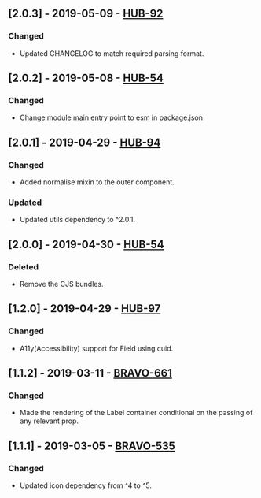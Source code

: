 ## [2.0.3] - 2019-05-09 - [HUB-92](https://creditandfinance.atlassian.net/browse/HUB-92)
### Changed
- Updated CHANGELOG to match required parsing format.

## [2.0.2] - 2019-05-08 - [HUB-54](https://creditandfinance.atlassian.net/browse/HUB-54)
### Changed
- Change module main entry point to esm in package.json

## [2.0.1] - 2019-04-29 - [HUB-94](https://creditandfinance.atlassian.net/browse/HUB-94)
### Changed
- Added normalise mixin to the outer component.

### Updated
- Updated utils dependency to ^2.0.1.

## [2.0.0] - 2019-04-30 - [HUB-54](https://creditandfinance.atlassian.net/browse/HUB-54)
### Deleted
- Remove the CJS bundles.

## [1.2.0] - 2019-04-29 - [HUB-97](https://creditandfinance.atlassian.net/browse/HUB-97)
### Changed
- A11y(Accessibility) support for Field using cuid.

## [1.1.2] - 2019-03-11 - [BRAVO-661](https://creditandfinance.atlassian.net/browse/BRAVO-661)
### Changed
- Made the rendering of the Label container conditional on the passing of any relevant prop.

## [1.1.1] - 2019-03-05 - [BRAVO-535](https://creditandfinance.atlassian.net/browse/BRAVO-535)
### Changed
- Updated icon dependency from ^4 to ^5.
